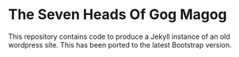 # The Seven Heads Of Gog Magog

This repository contains code to produce a Jekyll instance of an old wordpress site. This has been ported to the latest 
Bootstrap version. 
